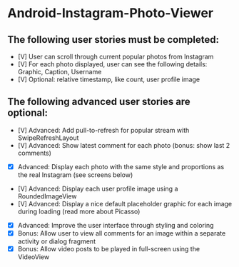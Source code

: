 # Android-Instagram-Photo-Viewer
## The following user stories must be completed:

- [V] User can scroll through current popular photos from Instagram 
- [V] For each photo displayed, user can see the following details: Graphic, Caption, Username 
- [V] Optional: relative timestamp, like count, user profile image 

## The following advanced user stories are optional:

- [V] Advanced: Add pull-to-refresh for popular stream with SwipeRefreshLayout 
- [V] Advanced: Show latest comment for each photo (bonus: show last 2 comments)
- [X] Advanced: Display each photo with the same style and proportions as the real Instagram (see screens below)
- [V] Advanced: Display each user profile image using a RoundedImageView
- [V] Advanced: Display a nice default placeholder graphic for each image during loading (read more about Picasso)
- [X] Advanced: Improve the user interface through styling and coloring
- [X] Bonus: Allow user to view all comments for an image within a separate activity or dialog fragment 
- [X] Bonus: Allow video posts to be played in full-screen using the VideoView 

